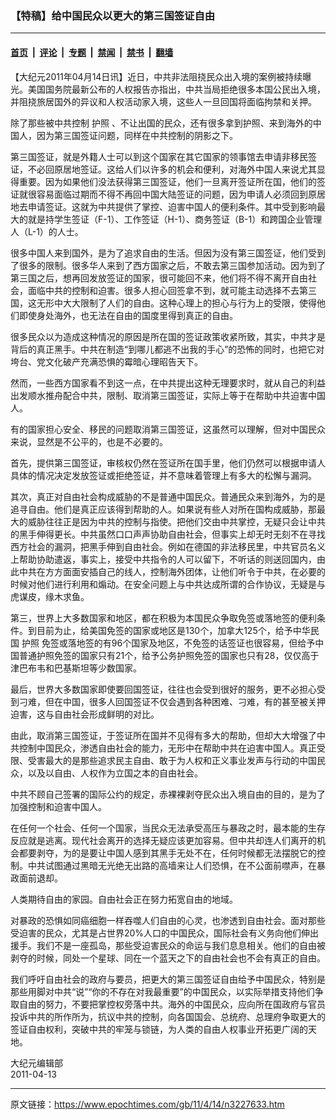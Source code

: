 ### 【特稿】给中国民众以更大的第三国签证自由

---

#### [首页](../../../..?n3227633) &nbsp;|&nbsp; [评论](../../../../../epoch-comment?n3227633) &nbsp;|&nbsp; [专题](../../../../../epoch-special?n3227633) &nbsp;|&nbsp; [禁闻](../../../../../epoch-news?n3227633) &nbsp;|&nbsp; [禁书](../../../../../books?n3227633) &nbsp;|&nbsp; [翻墙](https://github.com/gfw-breaker/nogfw/blob/master/README.md?n3227633)


<div class="post_content" id="artbody" itemprop="articleBody">
 <!-- article content begin -->
 <p>
  【大纪元2011年04月14日讯】近日，中共非法阻挠民众出入境的案例被持续曝光。美国国务院最新公布的人权报告亦指出，中共当局拒绝很多本国公民出入境，并阻挠旅居国外的异议和人权活动家入境，这些人一旦回国将面临拘禁和关押。
 </p>
 <p>
  除了那些被中共控制
  <ok href="https://www.epochtimes.com/gb/tag/%E6%8A%A4%E7%85%A7.html">
   护照
  </ok>
  、不让出国的民众，还有很多拿到护照、来到海外的中国人，因为第三国签证问题，同样在中共控制的阴影之下。
 </p>
 <p>
  第三国签证，就是外籍人士可以到这个国家在其它国家的领事馆去申请非移民签证，不必回原居地签证。这给人们以许多的机会和便利，对海外中国人来说尤其显得重要。因为如果他们没法获得第三国签证，他们一旦离开签证所在国，他们的签证就很容易面临过期而不得不再回中国大陆签证的问题，因为申请人必须回到原居地去申请签证。这就为中共提供了掌控、迫害中国人的便利条件。其中受到影响最大的就是持学生签证（F-1）、工作签证（H-1）、商务签证（B-1）和跨国企业管理人（L-1）的人士。
 </p>
 <p>
  很多中国人来到国外，是为了追求自由的生活。但因为没有第三国签证，他们受到了很多的限制。很多华人来到了西方国家之后，不敢去第三国参加活动。因为到了第三国之后，想再回发放签证的国家，很可能回不来，他们将不得不离开自由社会，面临中共的控制和迫害。很多人担心回签拿不到，就可能主动选择不去第三国，这无形中大大限制了人们的自由。这种心理上的担心与行为上的受限，使得他们即使身处海外，也无法在自由的国度里得到真正的自由。
 </p>
 <p>
  很多民众以为造成这种情况的原因是所在国的签证政策收紧所致，其实，中共才是背后的真正黑手。中共在制造“到哪儿都逃不出我的手心”的恐怖的同时，也把它对垮台、党文化破产充满恐惧的霉暗心理昭告天下。
 </p>
 <p>
  然而，一些西方国家看不到这一点，在中共提出这种无理要求时，就从自己的利益出发顺水推舟配合中共，限制、取消第三国签证，实际上等于在帮助中共迫害中国人。
 </p>
 <p>
  有的国家担心安全、移民的问题取消第三国签证，这虽然可以理解，但对中国民众来说，显然是不公平的，也是不必要的。
 </p>
 <p>
  首先，提供第三国签证，审核权仍然在签证所在国手里，他们仍然可以根据申请人具体的情况决定发放签证或拒绝签证，并不意味着管理上有多大的松懈与漏洞。
 </p>
 <p>
  其次，真正对自由社会构成威胁的不是普通中国民众。普通民众来到海外，为的是追寻自由。他们是真正应该得到帮助的人。如果说有些人对所在国构成威胁，那最大的威胁往往正是因为中共的控制与指使。把他们交由中共掌控，无疑只会让中共的黑手伸得更长。中共虽然口口声声协助自由社会，但事实上却无时无刻不在寻找西方社会的漏洞，把黑手伸到自由社会。例如在德国的非法移民里，中共官员名义上帮助协助遣返，事实上，接受中共指令的人可以留下，不听话的则送回国内，由此中共在方方面面安插自己的线人，控制海外团体，让他们听令于中共，在必要的时候对他们进行利用和煽动。在安全问题上与中共达成所谓的合作协议，无疑是与虎谋皮，缘木求鱼。
 </p>
 <p>
  第三，世界上大多数国家和地区，都在积极为本国民众争取免签或落地签的便利条件。到目前为止，给美国免签的国家或地区是130个，加拿大125个，给予中华民国
  <ok href="https://www.epochtimes.com/gb/tag/%E6%8A%A4%E7%85%A7.html">
   护照
  </ok>
  免签或落地签的有96个国家及地区，不免签的话签证也很容易，但给予中国普通护照免签的国家只有21个，给予公务护照免签的国家也只有28，仅仅高于津巴布韦和巴基斯坦等少数国家。
 </p>
 <p>
  最后，世界大多数国家即使要回国签证，往往也会受到很好的服务，更不必担心受到刁难，但在中国，很多人回国签证不仅会遇到各种困难、刁难，有的甚至被关押迫害，这与自由社会形成鲜明的对比。
 </p>
 <p>
  由此，取消第三国签证，于签证所在国并不见得有多大的帮助，但却大大增强了中共控制中国民众，渗透自由社会的能力，无形中在帮助中共在迫害中国人。真正受限、受害最大的是那些追求民主自由、敢于为人权和正义事业发声与行动的中国民众，以及以自由、人权作为立国之本的自由社会。
 </p>
 <p>
  中共不顾自己签署的国际公约的规定，赤裸裸剥夺民众出入境自由的目的，是为了加强控制和迫害中国人。
 </p>
 <p>
  在任何一个社会、任何一个国家，当民众无法承受高压与暴政之时，最本能的生存反应就是逃离。现代社会离开的选择无疑应该更加容易。但中共却连人们离开的机会都要剥夺，为的是要让中国人感到其黑手无处不在，任何时候都无法摆脱它的控制。中共试图通过黑暗无光绝无出路的高墙来让人们恐惧，在不公面前噤声，在暴政面前退却。
 </p>
 <p>
  人类期待自由的家园。自由社会正在努力拓宽自由的地域。
 </p>
 <p>
  对暴政的恐惧如同癌细胞一样吞噬人们自由的心灵，也渗透到自由社会。面对那些受迫害的民众，尤其是占世界20%人口的中国民众，国际社会有义务向他们伸出援手。我们不是一座孤岛，那些受迫害民众的命运与我们息息相关。他们的自由被剥夺的时候，同处一个星球、同在一个蓝天之下的自由社会也不会有真正的自由。
 </p>
 <p>
  我们呼吁自由社会的政府与要员，把更大的第三国签证自由给予中国民众，特别是那些用脚对中共“说”“你的不存在对我最重要”的中国民众，以实际举措支持他们争取自由的努力，不要把掌控权旁落中共。海外的中国民众，应向所在国政府与官员投诉中共的所作所为，抗议中共的控制，向各国国会、总统府、总理府争取更大的签证自由权利，突破中共的牢笼与锁链，为人类的自由人权事业开拓更广阔的天地。
 </p>
 <p>
  大纪元编辑部
  <br/>
  2011-04-13
 </p>
 <!-- article content end -->
 <div id="below_article_ad">
 </div>
</div>


---

原文链接：https://www.epochtimes.com/gb/11/4/14/n3227633.htm